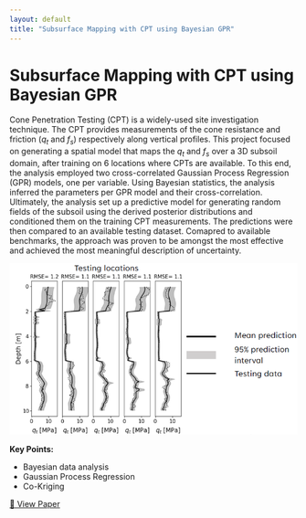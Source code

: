 ```yaml
---
layout: default
title: "Subsurface Mapping with CPT using Bayesian GPR"
---
```


# Subsurface Mapping with CPT using Bayesian GPR

Cone Penetration Testing (CPT) is a widely-used site investigation technique. The CPT provides measurements of the cone resistance and friction (*q<sub>t</sub>* and *f<sub>s</sub>*) respectively along vertical profiles. This project focused on generating a spatial model that maps the *q<sub>t</sub>* and *f<sub>s</sub>* over a 3D subsoil domain, after training on 6 locations where CPTs are available. To this end, the analysis employed two cross-correlated Gaussian Process Regression (GPR) models, one per variable. Using Bayesian statistics, the analysis inferred the parameters per GPR model and their cross-correlation. Ultimately, the analysis set up a predictive model for generating random fields of the subsoil using the derived posterior distributions and conditioned them on the training CPT measurements. The predictions were then compared to an available testing dataset. Comapred to available benchmarks, the approach was proven to be amongst the most effective and achieved the most meaningful description of uncertainty.  

<img src="../assets/baysic.png" alt="baysic" height="300"/>

**Key Points:**
- Bayesian data analysis
- Gaussian Process Regression
- Co-Kriging

[🔗 View Paper](https://ascelibrary.org/doi/abs/10.1061/AJRUA6.RUENG-975)